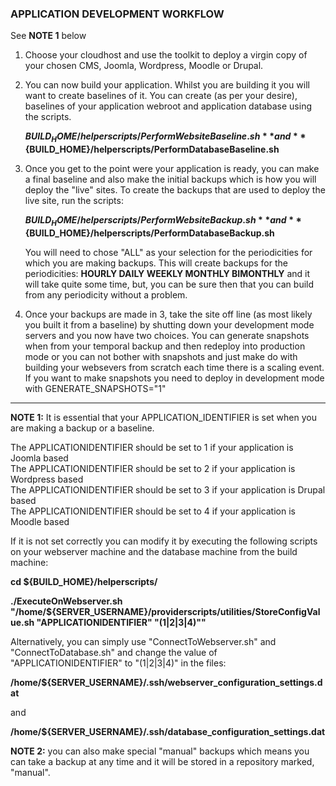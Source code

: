 ### APPLICATION DEVELOPMENT WORKFLOW

See **NOTE 1** below

1. Choose your cloudhost and use the toolkit to deploy a virgin copy of your chosen CMS, Joomla, Wordpress, Moodle or Drupal. 
2. You can now build your application. Whilst you are building it you will want to create baselines of it. You can create (as per your desire), baselines of your application webroot and application database using the scripts. 

    **${BUILD_HOME}/helperscripts/PerformWebsiteBaseline.sh**  
and  
    **${BUILD_HOME}/helperscripts/PerformDatabaseBaseline.sh** 
    
 3. Once you get to the point were your application is ready, you can make a final baseline and also make the initial backups which is how you will deploy the "live" sites. To create the backups that are used to deploy the live site, run the scripts:

    **${BUILD_HOME}/helperscripts/PerformWebsiteBackup.sh**  
and  
    **${BUILD_HOME}/helperscripts/PerformDatabaseBackup.sh**  
    
    You will need to chose "ALL" as your selection for the periodicities for which you are making backups. This will create backups for the periodicities: **HOURLY DAILY WEEKLY MONTHLY BIMONTHLY** and it will take quite some time, but, you can be sure then that you can build from any periodicity without a problem. 
      
4. Once your backups are made in 3, take the site off line (as most likely you built it from a baseline) by shutting down your development mode servers and you now have two choices. You can generate snapshots when from your temporal backup and then redeploy into production mode or you can not bother with snapshots and just make do with building your websevers from scratch each time there is a scaling event. If you want to make snapshots you need to deploy in development mode with GENERATE_SNAPSHOTS="1" 

--------------

**NOTE 1:** It is essential that your APPLICATION_IDENTIFIER is set when you are making a backup or a baseline.  
    
The APPLICATIONIDENTIFIER should be set to 1 if your application is Joomla based  
The APPLICATIONIDENTIFIER should be set to 2 if your application is Wordpress based  
The APPLICATIONIDENTIFIER should be set to 3 if your application is Drupal based  
The APPLICATIONIDENTIFIER should be set to 4 if your application is Moodle based  

If it is not set correctly you can modify it by executing the following scripts on your webserver machine and the database machine from the build machine:  
    
**cd ${BUILD_HOME}/helperscripts/**  

**./ExecuteOnWebserver.sh "/home/${SERVER_USERNAME}/providerscripts/utilities/StoreConfigValue.sh \"APPLICATIONIDENTIFIER\" \"(1|2|3|4)\""**
    
Alternatively, you can simply use "ConnectToWebserver.sh" and "ConnectToDatabase.sh" and change the value of "APPLICATIONIDENTIFIER" to "(1|2|3|4)" in the files:
    
**/home/${SERVER_USERNAME}/.ssh/webserver_configuration_settings.dat**
    
and  
    
**/home/${SERVER_USERNAME}/.ssh/database_configuration_settings.dat**

**NOTE 2:** you can also make special "manual" backups which means you can take a backup at any time and it will be stored in a repository marked, "manual". 
